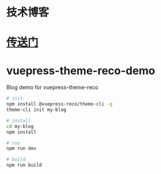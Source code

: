 # 技术博客 
# [传送门](http://zhairuihao.show)
# vuepress-theme-reco-demo

Blog demo for vuepress-theme-reco

```bash
# init
npm install @vuepress-reco/theme-cli -g
theme-cli init my-blog

# install
cd my-blog
npm install

# run
npm run dev

# build
npm run build
```
